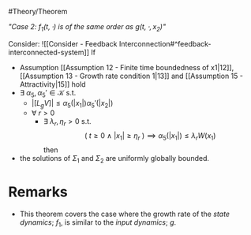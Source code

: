 #Theory/Theorem

*"Case 2: $f_1(t,\cdot)$ is of the same order as $g(t,\cdot,x_2)$"*

Consider: ![[Consider - Feedback Interconnection#^feedback-interconnected-system]]
If 
- Assumption [[Assumption 12 - Finite time boundedness of x1|12]], [[Assumption 13 - Growth rate condition 1|13]] and [[Assumption 15 - Attractivity|15]] hold
- $\exists~\alpha_5,\alpha_5'\in\mathcal{K}$   s.t.
	- $|[L_gV]| \leq \alpha_5(|x_1|)\alpha_5'(|x_2|)$
	- $\forall ~r > 0$
		- $\exists~\lambda_r,\eta_r >0$  s.t.
	$$ (~t\geq0 ~\wedge~ |x_1|\geq \eta_r~) \implies \alpha_5(|x_1|)\leq\lambda_rW(x_1)$$
then
- the solutions of $\Sigma_1$ and $\Sigma_2$ are uniformly globally bounded.


# Remarks
- This theorem covers the case where the growth rate of the *state dynamics*; $f_1$, is similar to the *input dynamics*; $g$.